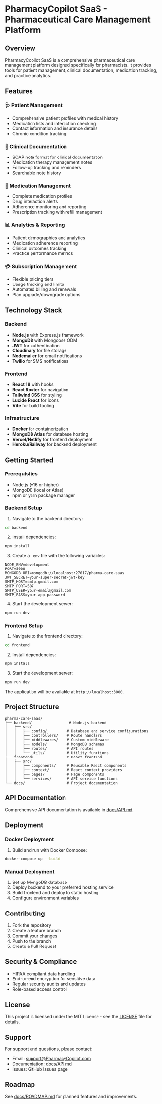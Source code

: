 # PharmacyCopilot SaaS - Pharmaceutical Care Management Platform

## Overview
PharmacyCopilot SaaS is a comprehensive pharmaceutical care management platform designed specifically for pharmacists. It provides tools for patient management, clinical documentation, medication tracking, and practice analytics.

## Features

### 🩺 Patient Management
- Comprehensive patient profiles with medical history
- Medication lists and interaction checking
- Contact information and insurance details
- Chronic condition tracking

### 📝 Clinical Documentation
- SOAP note format for clinical documentation
- Medication therapy management notes
- Follow-up tracking and reminders
- Searchable note history

### 💊 Medication Management
- Complete medication profiles
- Drug interaction alerts
- Adherence monitoring and reporting
- Prescription tracking with refill management

### 📊 Analytics & Reporting
- Patient demographics and analytics
- Medication adherence reporting
- Clinical outcomes tracking
- Practice performance metrics

### 💳 Subscription Management
- Flexible pricing tiers
- Usage tracking and limits
- Automated billing and renewals
- Plan upgrade/downgrade options

## Technology Stack

### Backend
- **Node.js** with Express.js framework
- **MongoDB** with Mongoose ODM
- **JWT** for authentication
- **Cloudinary** for file storage
- **Nodemailer** for email notifications
- **Twilio** for SMS notifications

### Frontend
- **React 18** with hooks
- **React Router** for navigation
- **Tailwind CSS** for styling
- **Lucide React** for icons
- **Vite** for build tooling

### Infrastructure
- **Docker** for containerization
- **MongoDB Atlas** for database hosting
- **Vercel/Netlify** for frontend deployment
- **Heroku/Railway** for backend deployment

## Getting Started

### Prerequisites
- Node.js (v16 or higher)
- MongoDB (local or Atlas)
- npm or yarn package manager

### Backend Setup

1. Navigate to the backend directory:
```bash
cd backend
```

2. Install dependencies:
```bash
npm install
```

3. Create a `.env` file with the following variables:
```env
NODE_ENV=development
PORT=5000
MONGODB_URI=mongodb://localhost:27017/pharma-care-saas
JWT_SECRET=your-super-secret-jwt-key
SMTP_HOST=smtp.gmail.com
SMTP_PORT=587
SMTP_USER=your-email@gmail.com
SMTP_PASS=your-app-password
```

4. Start the development server:
```bash
npm run dev
```

### Frontend Setup

1. Navigate to the frontend directory:
```bash
cd frontend
```

2. Install dependencies:
```bash
npm install
```

3. Start the development server:
```bash
npm run dev
```

The application will be available at `http://localhost:3000`.

## Project Structure

```
pharma-care-saas/
├── backend/                 # Node.js backend
│   ├── src/
│   │   ├── config/         # Database and service configurations
│   │   ├── controllers/    # Route handlers
│   │   ├── middlewares/    # Custom middleware
│   │   ├── models/         # MongoDB schemas
│   │   ├── routes/         # API routes
│   │   └── utils/          # Utility functions
├── frontend/               # React frontend
│   ├── src/
│   │   ├── components/     # Reusable React components
│   │   ├── context/        # React context providers
│   │   ├── pages/          # Page components
│   │   └── services/       # API service functions
└── docs/                   # Project documentation
```

## API Documentation
Comprehensive API documentation is available in [docs/API.md](docs/API.md).

## Deployment

### Docker Deployment
1. Build and run with Docker Compose:
```bash
docker-compose up --build
```

### Manual Deployment
1. Set up MongoDB database
2. Deploy backend to your preferred hosting service
3. Build frontend and deploy to static hosting
4. Configure environment variables

## Contributing
1. Fork the repository
2. Create a feature branch
3. Commit your changes
4. Push to the branch
5. Create a Pull Request

## Security & Compliance
- HIPAA compliant data handling
- End-to-end encryption for sensitive data
- Regular security audits and updates
- Role-based access control

## License
This project is licensed under the MIT License - see the [LICENSE](LICENSE) file for details.

## Support
For support and questions, please contact:
- Email: support@PharmacyCopilot.com
- Documentation: [docs/API.md](docs/API.md)
- Issues: GitHub Issues page

## Roadmap
See [docs/ROADMAP.md](docs/ROADMAP.md) for planned features and improvements.